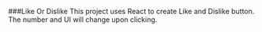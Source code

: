 ###Like Or Dislike
This project uses React to create Like and Dislike button. The number and UI will change upon clicking.
